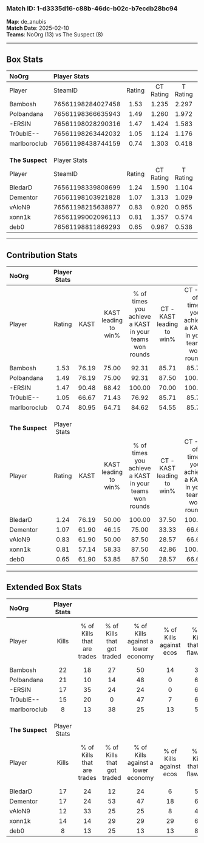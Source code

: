 ### Match ID: 1-d3335d16-c88b-46dc-b02c-b7ecdb28bc94  
**Map**: de_anubis  
**Match Date**: 2025-02-10  
**Teams**: NoOrg (13) vs The Suspect (8)  

---  

## Box Stats  

| **NoOrg**       | Player Stats      |        |           |          |       |       |       |         |        |      |     |
| :- | :- | :-: | :-: | :-: | :-: | :-: | :-: | :-: | :-: | :-: | :-: |
| Player          | SteamID           | Rating | CT Rating | T Rating | KAST  |  ADR  | Kills | Assists | Deaths | K/D  | HS% |
| Bambosh         | 76561198284027458 |  1.53  |   1.235   |  2.297   | 76.19 | 105.9 |  22   |    5    |   14   | 1.57 | 59  |
| Polbandana      | 76561198366635943 |  1.49  |   1.260   |  1.972   | 76.19 | 105.0 |  21   |    5    |   14   | 1.50 | 57  |
| -ERSIN          | 76561198028290316 |  1.47  |   1.424   |  1.583   | 90.48 | 82.7  |  17   |    7    |   10   | 1.70 | 64  |
| Tr0ublE--       | 76561198263442032 |  1.05  |   1.124   |  1.176   | 66.67 | 69.2  |  15   |    4    |   14   | 1.07 | 40  |
| marlboroclub    | 76561198438744159 |  0.74  |   1.303   |  0.418   | 80.95 | 44.9  |   8   |    4    |   16   | 0.50 | 62  |
|                 |                   |        |           |          |       |       |       |         |        |      |     |
|                 |                   |        |           |          |       |       |       |         |        |      |     |
|                 |                   |        |           |          |       |       |       |         |        |      |     |
| **The Suspect** | Player Stats      |        |           |          |       |       |       |         |        |      |     |
| Player          | SteamID           | Rating | CT Rating | T Rating | KAST  |  ADR  | Kills | Assists | Deaths | K/D  | HS% |
| BledarD         | 76561198339808699 |  1.24  |   1.590   |  1.104   | 76.19 | 78.2  |  17   |    5    |   14   | 1.21 | 52  |
| Dementor        | 76561198103921828 |  1.07  |   1.313   |  1.029   | 61.90 | 81.6  |  17   |    6    |   17   | 1.00 | 35  |
| vAloN9          | 76561198215638977 |  0.83  |   0.920   |  0.955   | 61.90 | 70.9  |  12   |    5    |   17   | 0.71 | 50  |
| xonn1k          | 76561199002096113 |  0.81  |   1.357   |  0.574   | 57.14 | 61.1  |  14   |    3    |   18   | 0.78 | 57  |
| deb0            | 76561198811869293 |  0.65  |   0.967   |  0.538   | 61.90 | 63.0  |   8   |    7    |   17   | 0.47 | 75  |
---  

## Contribution Stats  

| **NoOrg**       | Player Stats |       |                      |                                                        |                           |                                                             |                          |                                                            |
| :- | :-: | :-: | :-: | :-: | :-: | :-: | :-: | :-: |
| Player          |    Rating    | KAST  | KAST leading to win% | % of times you achieve a KAST in your teams won rounds | CT - KAST leading to win% | CT - % of times you achieve a KAST in your teams won rounds | T - KAST leading to win% | T - % of times you achieve a KAST in your teams won rounds |
| Bambosh         |     1.53     | 76.19 |        75.00         |                         92.31                          |           85.71           |                            85.71                            |          66.67           |                           100.00                           |
| Polbandana      |     1.49     | 76.19 |        75.00         |                         92.31                          |           87.50           |                           100.00                            |          62.50           |                           83.33                            |
| -ERSIN          |     1.47     | 90.48 |        68.42         |                         100.00                         |           70.00           |                           100.00                            |          66.67           |                           100.00                           |
| Tr0ublE--       |     1.05     | 66.67 |        71.43         |                         76.92                          |           85.71           |                            85.71                            |          57.14           |                           66.67                            |
| marlboroclub    |     0.74     | 80.95 |        64.71         |                         84.62                          |           54.55           |                            85.71                            |          83.33           |                           83.33                            |
|                 |              |       |                      |                                                        |                           |                                                             |                          |                                                            |
|                 |              |       |                      |                                                        |                           |                                                             |                          |                                                            |
|                 |              |       |                      |                                                        |                           |                                                             |                          |                                                            |
| **The Suspect** | Player Stats |       |                      |                                                        |                           |                                                             |                          |                                                            |
| Player          |    Rating    | KAST  | KAST leading to win% | % of times you achieve a KAST in your teams won rounds | CT - KAST leading to win% | CT - % of times you achieve a KAST in your teams won rounds | T - KAST leading to win% | T - % of times you achieve a KAST in your teams won rounds |
| BledarD         |     1.24     | 76.19 |        50.00         |                         100.00                         |           37.50           |                           100.00                            |          62.50           |                           100.00                           |
| Dementor        |     1.07     | 61.90 |        46.15         |                         75.00                          |           33.33           |                            66.67                            |          57.14           |                           80.00                            |
| vAloN9          |     0.83     | 61.90 |        50.00         |                         87.50                          |           28.57           |                            66.67                            |          71.43           |                           100.00                           |
| xonn1k          |     0.81     | 57.14 |        58.33         |                         87.50                          |           42.86           |                           100.00                            |          80.00           |                           80.00                            |
| deb0            |     0.65     | 61.90 |        53.85         |                         87.50                          |           28.57           |                            66.67                            |          83.33           |                           100.00                           |
---  

## Extended Box Stats  

| **NoOrg**       | Player Stats |                            |                            |                                    |                         |                              |                                 |        |                             |                                     |                          |                               |                            |
| :- | :-: | :-: | :-: | :-: | :-: | :-: | :-: | :-: | :-: | :-: | :-: | :-: | :-: |
| Player          |    Kills     | % of Kills that are trades | % of Kills that got traded | % of Kills against a lower economy | % of Kills against ecos | % of Kills that are flawless | % of Kills that are close duels | Deaths | % of Deaths that get traded | % of Deaths against a lower economy | % of Deaths against ecos | % of Deaths that are flawless | % of Deaths that are close |
| Bambosh         |      22      |             18             |             27             |                 50                 |           14            |              32              |                9                |   14   |             43              |                 21                  |            0             |              50               |             7              |
| Polbandana      |      21      |             10             |             14             |                 48                 |            0            |              67              |                5                |   14   |             21              |                 29                  |            0             |              50               |             0              |
| -ERSIN          |      17      |             35             |             24             |                 24                 |            0            |              65              |                6                |   10   |             10              |                 30                  |            0             |              80               |             0              |
| Tr0ublE--       |      15      |             20             |             0              |                 47                 |            7            |              60              |                7                |   14   |             21              |                 21                  |            0             |              71               |             0              |
| marlboroclub    |      8       |             13             |             38             |                 25                 |           13            |              50              |               13                |   16   |             44              |                 25                  |            6             |              63               |             6              |
|                 |              |                            |                            |                                    |                         |                              |                                 |        |                             |                                     |                          |                               |                            |
|                 |              |                            |                            |                                    |                         |                              |                                 |        |                             |                                     |                          |                               |                            |
|                 |              |                            |                            |                                    |                         |                              |                                 |        |                             |                                     |                          |                               |                            |
| **The Suspect** | Player Stats |                            |                            |                                    |                         |                              |                                 |        |                             |                                     |                          |                               |                            |
| Player          |    Kills     | % of Kills that are trades | % of Kills that got traded | % of Kills against a lower economy | % of Kills against ecos | % of Kills that are flawless | % of Kills that are close duels | Deaths | % of Deaths that get traded | % of Deaths against a lower economy | % of Deaths against ecos | % of Deaths that are flawless | % of Deaths that are close |
| BledarD         |      17      |             24             |             12             |                 24                 |            6            |              59              |                0                |   14   |             21              |                 21                  |            7             |              50               |             0              |
| Dementor        |      17      |             24             |             53             |                 47                 |           18            |              65              |                0                |   17   |             18              |                 18                  |            6             |              65               |             6              |
| vAloN9          |      12      |             33             |             25             |                 25                 |            8            |              42              |               17                |   17   |             18              |                 18                  |            6             |              47               |             6              |
| xonn1k          |      14      |             14             |             29             |                 29                 |           29            |              64              |                0                |   18   |             22              |                 22                  |            6             |              67               |             6              |
| deb0            |      8       |             13             |             25             |                 13                 |           13            |              88              |                0                |   17   |             18              |                 24                  |            6             |              41               |             18             |
